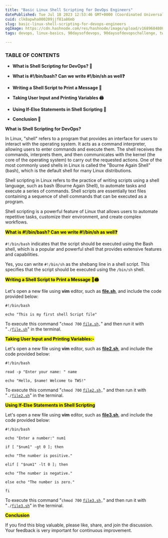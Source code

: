 ```yaml
---
title: "Basic Linux Shell Scripting for DevOps Engineers"
datePublished: Tue Jul 18 2023 12:53:46 GMT+0000 (Coordinated Universal Time)
cuid: clk8apwha000209jjf81a86mb
slug: basic-linux-shell-scripting-for-devops-engineers
ogImage: https://cdn.hashnode.com/res/hashnode/image/upload/v1689684800151/b6b74bb7-02f4-483b-97bc-9a6beb76ca8c.jpeg
tags: devops, linux-basics, 90daysofdevops, 90daysofdevopschallenge, tws

---
```


### **TABLE OF CONTENTS**

* **What is Shell Scripting for DevOps? 🏸**
    
* **What is #!/bin/bash? Can we write #!/bin/sh as well❓**
    
* **Writing a Shell Script to Print a Message 📝**
    
* **Taking User Input and Printing Variables 🖨️**
    
* **Using If-Else Statements in Shell Scripting 🔄**
    
* **Conclusion 🎉**
    

**What is Shell Scripting for DevOps?**

In Linux, "shell" refers to a program that provides an interface for users to interact with the operating system. It acts as a command interpreter, allowing users to enter commands and execute them. The shell receives the commands, interprets them, and then communicates with the kernel (the core of the operating system) to carry out the requested actions. One of the most commonly used shells in Linux is called the "Bourne Again Shell" (bash), which is the default shell for many Linux distributions.

Shell scripting in Linux refers to the practice of writing scripts using a shell language, such as bash (Bourne Again Shell), to automate tasks and execute a series of commands. Shell scripts are essentially text files containing a sequence of shell commands that can be executed as a program.

Shell scripting is a powerful feature of Linux that allows users to automate repetitive tasks, customize their environment, and create complex workflows.

**<mark>What is #!/bin/bash? Can we write #!/bin/sh as well❓</mark>**

`#!/bin/bash` indicates that the script should be executed using the Bash shell, which is a popular and powerful shell that provides extensive features and capabilities.

Yes, you can write `#!/bin/sh` as the shebang line in a shell script. This specifies that the script should be executed using the `/bin/sh` shell.

**<mark>Writing a Shell Script to Print a Message 📝🖨️</mark>**

Let's open a new file using **vim** editor, such as [**file.sh**](http://task1.sh), and include the code provided below:

`#!/bin/bash`

`echo "This is my first shell Script file"`

To execute this command "`chmod 700` [`file.sh`](http://task1.sh)`,`" and then run it with "`./`[`file.sh`](http://task1.sh)" in the terminal.

**<mark>Taking User Input and Printing Variables:-</mark>**

Let's open a new file using **vim** editor, such as [**file2.sh**](http://task1.sh), and include the code provided below:

`#!/bin/bash`

`read -p "Enter your name: " name`

`echo "Hello, $name! Welcome to TWS!"`

To execute this command "`chmod 700` [`file2.sh`](http://task1.sh)`,`" and then run it with "`./`[`file2.sh`](http://task1.sh)" in the terminal.

**<mark>Using If-Else Statements in Shell Scripting</mark>**

Let's open a new file using **vim** editor, such as [**file3.sh**](http://task1.sh), and include the code provided below:

`#!/bin/bash`

`echo "Enter a number:" num1`

`if [ "$num1" -gt 0 ]; then`

`echo "The number is positive."`

`elif [ "$num1" -lt 0 ]; then`

`echo "The number is negative."`

`else echo "The number is zero."`

`fi`

To execute this command "`chmod 700` [`file3.sh`](http://task1.sh)`,`" and then run it with "`./`[`file3.sh`](http://task1.sh)" in the terminal.

**<mark>Conclusion</mark>**

If you find this blog valuable, please like, share, and join the discussion. Your feedback is very important for continuous improvement.
